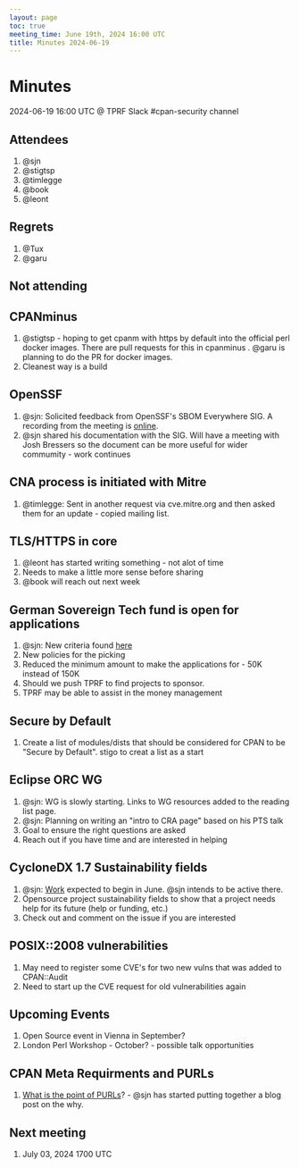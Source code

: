 ```yaml
---
layout: page
toc: true
meeting_time: June 19th, 2024 16:00 UTC
title: Minutes 2024-06-19
---
```


# Minutes

2024-06-19 16:00 UTC @ TPRF Slack #cpan-security channel

## Attendees
1. @sjn
1. @stigtsp
1. @timlegge
1. @book
1. @leont


## Regrets
1. @Tux
1. @garu


## Not attending


## CPANminus
1. @stigtsp - hoping to get cpanm with https by default into the official perl docker images.  There are pull requests for this in cpanminus . @garu is planning to do the PR for docker images.
1. Cleanest way is a build

## OpenSSF

1. @sjn: Solicited feedback from OpenSSF's SBOM Everywhere SIG. A recording from the meeting is [online](https://zoom.us/rec/play/i0_imZGukIxc48PaMwDgd4enmtvJ7XEauF5xLwlACUNPoaxzMeZRBp9aG-pdFdw2J1gMpLonuyp_mfNJ.8n_sTElcNwJ97PjR?canPlayFromShare=true&from=share_recording_detail&continueMode=true&componentName=rec-play&originRequestUrl=https%3A%2F%2Fzoom.us%2Frec%2Fshare%2FBqaVOXtye8xKOyU-uMWHt3oNvE6tA8CsyRGoFwBQG5UHltZ4wpxn-96Oyar50b_N.9Tlb4tTME0IbWrYt).
1. @sjn shared his documentation with the SIG.  Will have a meeting with Josh Bressers so the document can be more useful for wider commumity - work continues

## CNA process is initiated with Mitre
1. @timlegge: Sent in another request via cve.mitre.org and then asked them for an update - copied mailing list.

## TLS/HTTPS in core
1. @leont has started writing something - not alot of time
1. Needs to make a little more sense before sharing
1. @book will reach out next week

## German Sovereign Tech fund is open for applications
1. @sjn: New criteria found [here](https://www.sovereigntechfund.de/news/new-proposals-criteria-process-timeline)
1. New policies for the picking
1. Reduced the minimum amount to make the applications for - 50K instead of 150K
1. Should we push TPRF to find projects to sponsor.
1. TPRF may be able to assist in the money management 

## Secure by Default
1. Create a list of modules/dists that should be considered for CPAN to be "Secure by Default". stigo to creat a list as a start

## Eclipse ORC WG
1. @sjn: WG is slowly starting. Links to WG resources added to the reading list page.
1. @sjn: Planning on writing an "intro to CRA page" based on his PTS talk
1. Goal to ensure the right questions are asked
1. Reach out if you have time and are interested in helping

## CycloneDX 1.7 Sustainability fields
1. @sjn: [Work](https://github.com/CycloneDX/specification/issues/400) expected to begin in June. @sjn intends to be active there.
1. Opensource project sustainability fields to show that a project needs help for its future (help or funding, etc.)
1. Check out and comment on the issue if you are interested

## POSIX::2008 vulnerabilities
1. May need to register some CVE's for two new vulns that was added to CPAN::Audit
1. Need to start up the CVE request for old vulnerabilities again

## Upcoming Events
1. Open Source event in Vienna in September?
1. London Perl Workshop - October? - possible talk opportunities

## CPAN Meta Requirments and PURLs
1. [What is the point of PURLs](https://github.com/Perl-Toolchain-Gang/CPAN-Meta-Requirements/issues/40)? - @sjn has started putting together a blog post on the why.

## Next meeting
1. July 03, 2024 1700 UTC
